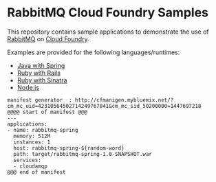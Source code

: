 RabbitMQ Cloud Foundry Samples
==============================

This repository contains sample applications to demonstrate the use of [RabbitMQ](http://www.rabbitmq.com/) on [Cloud Foundry](http://www.cloudfoundry.com).

Examples are provided for the following languages/runtimes: 

* [Java with Spring](spring)
* [Ruby with Rails](rails)
* [Ruby with Sinatra](sinatra)
* [Node.js](nodejs)

```
manifest generator  : http://cfmanigen.mybluemix.net/?cm_mc_uid=42310564502714249767841&cm_mc_sid_50200000=1447697218
@@@@ start of manifest @@@
---
applications:
- name: rabbitmq-spring
  memory: 512M
  instances: 1
  host: rabbitmq-spring-${random-word}
  path: target/rabbitmq-spring-1.0-SNAPSHOT.war
  services:
  - cloudamqp
@@@ end of manifest
```
